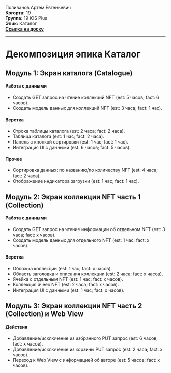 Поливанов Артем Евгеньевич  
<b>Когорта:</b> 19  
<b>Группа:</b> 19 iOS Plus  
<b>Эпик:</b> Каталог  
<b>[Ссылка на доску](https://github.com/users/volk-r/projects/1/views/1)</b>

<hr>

# Декомпозиция эпика Каталог  

## Модуль 1: Экран каталога (Catalogue)

#### Работа с данными  
- Создать GET запрос на чтение коллекций NFT (est: 5 часов; fact: 6 часов).  
- Создать модель данных для коллекций NFT (est: 3 часа; fact: 1 час).  

#### Верстка  
- Строка таблицы каталога (est: 2 часа; fact: 2 часа).  
- Таблица каталога (est: 1 час; fact: 2 часа).  
- Панель с кнопкой сортировки (est: 1 час; fact: 1 час).  
- Интеграция UI с данными (est: 6 часов; fact: 5 часов).  

#### Прочее  
- Сортировка данных: по названию/по количеству NFT (est: 4 часа; fact: 2 часа).  
- Отображение индикатора загрузки (est: 1 час; fact: 1 час).  

## Модуль 2: Экран коллекции NFT часть 1 (Collection)

#### Работа с данными  
- Создать GET запрос на чтение информации об отдельном NFT (est: 3 часа; fact: x часов).  
- Создать модель данных для отдельного NFT (est: 1 час; fact: x часов).  

#### Верстка  
- Обложка коллекции (est: 1 час; fact: x часов).  
- Область заголовка и описания коллекции (est: 2 часа; fact: x часов).  
- Ячейка с отдельным NFT (est: 1 час; fact: x часов).  
- Коллекция ячеек NFT (est: 2 часа; fact: x часов).  
- Интеграция UI с данными (est: 1 час; fact: x часов).

## Модуль 3: Экран коллекции NFT часть 2 (Collection) и Web View

#### Действия  
- Добавление/исключение из избранного PUT запрос (est: 6 часов; fact: x часов).  
- Добавление/исключение из корзины PUT запрос (est: 2 часа; fact: x часов).  
- Переход к Web View с информацией об авторе (est: 5 часов; fact: x часов).  
